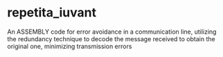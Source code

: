 # repetita_iuvant
An ASSEMBLY code for error avoidance in a communication line, utilizing the redundancy technique to decode the message received to obtain the original one, minimizing transmission errors
